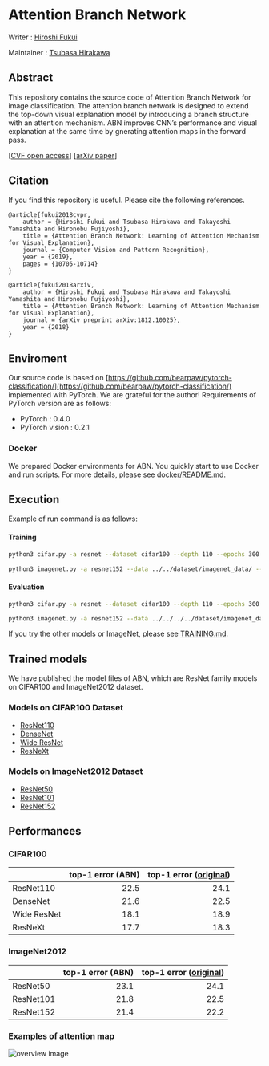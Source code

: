 # Attention Branch Network

Writer : [Hiroshi Fukui](https://github.com/Hiroshi-Fukui)

Maintainer : [Tsubasa Hirakawa](https://github.com/thirakawa)




## Abstract
This repository contains the source code of Attention Branch Network for image classification. The attention branch network is designed to extend the top-down visual explanation model by introducing a branch structure with an attention mechanism. ABN improves CNN’s performance and visual explanation at the same time by gnerating attention maps in the forward pass.

[[CVF open access](http://openaccess.thecvf.com/content_CVPR_2019/html/Fukui_Attention_Branch_Network_Learning_of_Attention_Mechanism_for_Visual_Explanation_CVPR_2019_paper.html)]
[[arXiv paper](https://arxiv.org/abs/1812.10025)]




## Citation
If you find this repository is useful. Please cite the following references.
```
@article{fukui2018cvpr,
    author = {Hiroshi Fukui and Tsubasa Hirakawa and Takayoshi Yamashita and Hironobu Fujiyoshi},
    title = {Attention Branch Network: Learning of Attention Mechanism for Visual Explanation},
    journal = {Computer Vision and Pattern Recognition},
    year = {2019},
    pages = {10705-10714}
}
```
```
@article{fukui2018arxiv,
    author = {Hiroshi Fukui and Tsubasa Hirakawa and Takayoshi Yamashita and Hironobu Fujiyoshi},
    title = {Attention Branch Network: Learning of Attention Mechanism for Visual Explanation},
    journal = {arXiv preprint arXiv:1812.10025},
    year = {2018}
}  
```




## Enviroment
Our source code is based on [https://github.com/bearpaw/pytorch-classification/](https://github.com/bearpaw/pytorch-classification/) implemented with PyTorch. We are grateful for the author!
Requirements of PyTorch version are as follows:
- PyTorch : 0.4.0
- PyTorch vision : 0.2.1

### Docker
We prepared Docker environments for ABN. You quickly start to use Docker and run scripts.
For more details, please see [docker/README.md](https://github.com/machine-perception-robotics-group/attention_branch_network/blob/master/docker/README.md).




## Execution
Example of run command is as follows:

#### Training
```bash
python3 cifar.py -a resnet --dataset cifar100 --depth 110 --epochs 300 --schedule 150 225 --gamma 0.1 --wd 1e-4 --checkpoint checkpoints/cifar100/resnet-110 --gpu-id 0,1

python3 imagenet.py -a resnet152 --data ../../dataset/imagenet_data/ --epochs 90 --schedule 31 61 --gamma 0.1 -c checkpoints/imagenet/resnet152 --gpu-id 4,5,6,7 --test-batch 100
```

#### Evaluation
```bash
python3 cifar.py -a resnet --dataset cifar100 --depth 110 --epochs 300 --schedule 150 225 --gamma 0.1 --wd 1e-4 --checkpoint checkpoints/cifar100/resnet-110 --gpu-id 0,1 --evaluate --resume checkpoints/cifar100/resnet-110/model_best.pth.tar

python3 imagenet.py -a resnet152 --data ../../../../dataset/imagenet_data/ --epochs 90 --schedule 31 61 --gamma 0.1 -c checkpoints/imagenet/resnet152 --gpu-id 4,5,6 --test-batch 10 --evaluate --resume checkpoints/imagenet/resnet152/model_best.pth.tar
```

If you try the other models or ImageNet, please see [TRAINING.md](https://github.com/machine-perception-robotics-group/attention_branch_network/blob/master/TRAINING.md).




## Trained models
We have published the model files of ABN, which are ResNet family models on CIFAR100 and ImageNet2012 dataset. 

### Models on CIFAR100 Dataset
- [ResNet110](https://drive.google.com/open?id=1Wp7_tIXjq24KSI2VaL9V2N8NRlASLETD)
- [DenseNet](https://drive.google.com/open?id=17ILqWvDJzFFZ603CpeoGaYrt6mhUF-B5)
- [Wide ResNet](https://drive.google.com/open?id=1GRDwdtUV2Q2LhDL0NZyzh5b4pj4CEJtv)
- [ResNeXt](https://drive.google.com/open?id=1CIneC_Y1P_sYEgndC8mR-sAJlS-2eJg5)

### Models on ImageNet2012 Dataset
- [ResNet50](https://drive.google.com/open?id=1SRtzbnE-IpB5talp7PLNK1mzMV3UPQNV)
- [ResNet101](https://drive.google.com/open?id=1B5jBHTfskKAgNpsFm9iADn1lskn2UWyk)
- [ResNet152](https://drive.google.com/open?id=1ZFq0ubZitsuOwPhrQopQOqVW5-KXflFr)




## Performances
### CIFAR100
|  | top-1 error (ABN) | top-1 error ([original](https://github.com/bearpaw/pytorch-classification)) |
|:------------|------------:|------------:|
| ResNet110   |        22.5 |        24.1 |
| DenseNet    |        21.6 |        22.5 |
| Wide ResNet |        18.1 |        18.9 |
| ResNeXt     |        17.7 |        18.3 |

### ImageNet2012
|  | top-1 error (ABN) | top-1 error ([original](https://github.com/bearpaw/pytorch-classification)) |
|:------------|------------:|------------:|
| ResNet50    |        23.1 |        24.1 |
| ResNet101   |        21.8 |        22.5 |
| ResNet152   |        21.4 |        22.2 |

### Examples of attention map
![overview image](./example.jpeg)




